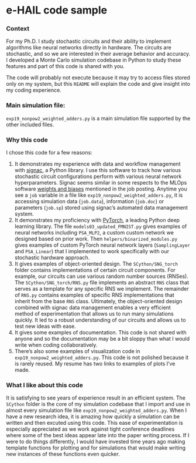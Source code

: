 # e-HAIL code sample
### Context
For my Ph.D. I study stochastic circuits and their ability to implement algorithms like neural networks directly in hardware. The circuits are stochastic, and so we are interested in their average behavior and accuracy. I developed a Monte Carlo simulation codebase in Python to study these features and part of this code is shared with you.

The code will probably not execute because it may try to access files stored only on my system, but this `README` will explain the code and give insight into my coding experience.

### Main simulation file:
`exp19_nonpow2_weighted_adders.py` is a main simulation file supported by the other included files. 

### Why this code
I chose this code for a few reasons:

1. It demonstrates my experience with data and workflow management with [signac](https://signac.io), a Python library. I use this software to track how various stochastic circuit configurations perform with various neural network hyperparameters. Signac seems similar in some respects to the MLOps software [weights and biases](https://wandb.ai/site) mentioned in the job posting. Anytime you see a `job` variable in a file like `exp19_nonpow2_weighted_adders.py`, it is accessing simulation data (`job.data`), information (`job.doc`) or parameters (`job.sp`) stored using signac’s automated data management system. 
2. It demonstrates my proficiency with [PyTorch](https://pytorch.org), a leading Python deep learning library. The file `models03_updated_FMNIST.py` gives examples of neural networks including `PSA_MLP2`, a custom custom network we designed based on prior work. Then `helpers/binarized_modules.py` gives examples of custom PyTorch neural network layers (`SamplingLayer` and `PSA_Linear`) that I implemented to work specifically with our stochastic hardware approach.
3. It gives examples of object-oriented design. The `SCython/SNG_torch` folder contains implementations of certain circuit components. For example, our circuits can use various random number sources (RNSes). The `SCython/SNG_torch/RNS.py` file implements an abstract `RNS` class that serves as a template for any specific RNS we implement. The remainder of `RNS.py` contains examples of specific RNS implementations that inherit from the base `RNS` class. Ultimately, the object-oriented design combined with signac data management enables a very efficient method of experimentation that allows us to run many simulations quickly. It led to a robust understanding of our circuits and allows us to test new ideas with ease.
4. It gives some examples of documentation. This code is not shared with anyone and so the documentation may be a bit sloppy than what I would write when coding collaboratively.
5. There’s also some examples of visualization code in `exp19_nonpow2_weighted_adders.py`. This code is not polished because it is rarely reused. My resume has two links to examples of plots I’ve made.

### What I like about this code

It is satisfying to see years of experience result in an efficient system. The `SCython` folder is the core of my simulation codebase that I import and use in almost every simulation file like `exp19_nonpow2_weighted_adders.py`. When I have a new research idea, it is amazing how quickly a simulation can be written and then excuted using this code. This ease of experimentation is especially appreciated as we work against tight conference deadlines where some of the best ideas appear late into the paper writing process. If I were to do things differently, I would have invested time years ago making template functions for plotting and for simulations that would make writing new instances of these functions even quicker.
